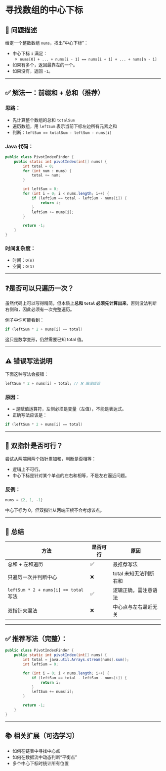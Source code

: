 
# 寻找数组的中心下标

## 🧩 问题描述

给定一个整数数组 `nums`，找出“中心下标”：
- 中心下标 `i` 满足：
  - `nums[0] + ... + nums[i - 1] == nums[i + 1] + ... + nums[n - 1]`
- 如果有多个，返回最靠左的一个。
- 如果没有，返回 `-1`。

---

## ✅ 解法一：前缀和 + 总和（推荐）

### 思路：
- 先计算整个数组的总和 `totalSum`
- 遍历数组，用 `leftSum` 表示当前下标左边所有元素之和
- 判断：`leftSum == totalSum - leftSum - nums[i]`

### Java 代码：

```java
public class PivotIndexFinder {
    public static int pivotIndex(int[] nums) {
        int total = 0;
        for (int num : nums) {
            total += num;
        }

        int leftSum = 0;
        for (int i = 0; i < nums.length; i++) {
            if (leftSum == total - leftSum - nums[i]) {
                return i;
            }
            leftSum += nums[i];
        }

        return -1;
    }
}
```

### 时间复杂度：
- 时间：`O(n)`
- 空间：`O(1)`

---

## ❓是否可以只遍历一次？

虽然代码上可以写得精简，但本质上**总和 `total` 必须先计算出来**，否则没法判断右侧和，因此必须有一次完整遍历。

例子中你可能看到：
```java
if (leftSum * 2 + nums[i] == total)
```
这只是数学变形，仍然需要已知 total 值。

---

## ⚠️ 错误写法说明

下面这种写法会报错：

```java
leftSum * 2 + nums[i] = total; // ❌ 编译错误
```

### 原因：
- `=` 是赋值运算符，左侧必须是变量（左值），不能是表达式。
- 正确写法应该是：

```java
if (leftSum * 2 + nums[i] == total)
```

---

## 🚫 双指针是否可行？

尝试从两端用两个指针累加和，判断是否相等：

- 逻辑上不可行。
- 中心下标是针对某个单点的左右和相等，不是左右逼近问题。

### 反例：

```java
nums = {2, 1, -1}
```

中心下标为 0，但双指针从两端压根不会考虑该点。

---

## 📌 总结

| 方法 | 是否可行 | 原因 |
|------|----------|------|
| 总和 + 左和遍历 | ✅ | 最推荐写法 |
| 只遍历一次并判断中心 | ❌ | total 未知无法判断右和 |
| `leftSum * 2 + nums[i] == total` 写法 | ✅ | 逻辑正确，需注意语法 |
| 双指针夹逼法 | ❌ | 中心点与左右逼近无关 |

---

## ✅ 推荐写法（完整）：

```java
public class PivotIndexFinder {
    public static int pivotIndex(int[] nums) {
        int total = java.util.Arrays.stream(nums).sum();
        int leftSum = 0;

        for (int i = 0; i < nums.length; i++) {
            if (leftSum == total - leftSum - nums[i]) {
                return i;
            }
            leftSum += nums[i];
        }

        return -1;
    }
}
```

---

## 📚 相关扩展（可选学习）

- 如何在链表中寻找中心点
- 如何在数据流中动态判断“平衡点”
- 多个中心下标时统计所有位置
